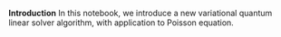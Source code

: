 **Introduction**
In this notebook, we introduce a new variational quantum linear solver algorithm, with application to Poisson equation.
